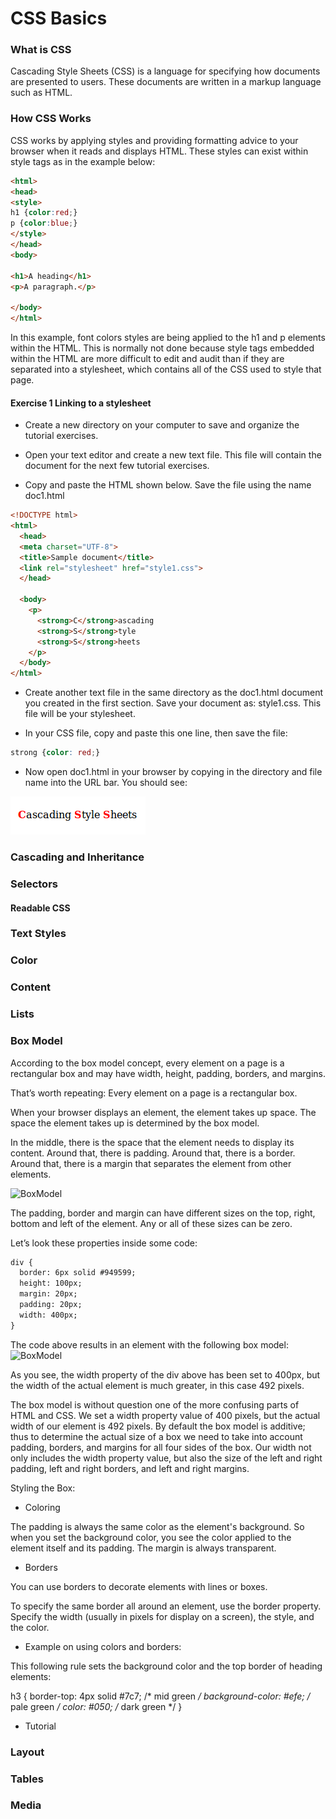 # CSS Basics

### What is CSS

Cascading Style Sheets (CSS) is a language for specifying how documents are presented to users. These documents are written in a markup language such as HTML.

### How CSS Works

CSS works by applying styles and providing formatting advice to your browser when it reads and displays HTML. These styles can exist within style tags as in the example below:

```html
<html>
<head>
<style>
h1 {color:red;}
p {color:blue;}
</style>
</head>
<body>

<h1>A heading</h1>
<p>A paragraph.</p>

</body>
</html>

```
In this example, font colors styles are being applied to the h1 and p elements within the HTML. This is normally not done because style tags embedded within the HTML are more difficult to edit and audit than if they are separated into a stylesheet, which contains all of the CSS used to style that page.

#### Exercise 1 Linking to a stylesheet

* Create a new directory on your computer to save and organize the tutorial exercises.

* Open your text editor and create a new text file. This file will contain the document for the next few tutorial exercises.

* Copy and paste the HTML shown below. Save the file using the name doc1.html

```html
<!DOCTYPE html>
<html>
  <head>
  <meta charset="UTF-8">
  <title>Sample document</title>
  <link rel="stylesheet" href="style1.css">
  </head>

  <body>
    <p>
      <strong>C</strong>ascading
      <strong>S</strong>tyle
      <strong>S</strong>heets
    </p>
  </body>
</html>

```
* Create another text file in the same directory as the doc1.html document you created in the first section.
Save your document as: style1.css. This file will be your stylesheet.

* In your CSS file, copy and paste this one line, then save the file:

```css
strong {color: red;} 
```

* Now open doc1.html in your browser by copying in the directory and file name into the URL bar. You should see:

![Exercise 1 example](CSS.png)

### Cascading and Inheritance

### Selectors

#### Readable CSS

### Text Styles

### Color

### Content

### Lists

### Box Model

According to the box model concept, every element on a page is a rectangular box and may have width, height, padding, borders, and margins.

That’s worth repeating: Every element on a page is a rectangular box.

When your browser displays an element, the element takes up space. The space the element takes up is determined by the box model.

In the middle, there is the space that the element needs to display its content. Around that, there is padding. Around that, there is a border. Around that, there is a margin that separates the element from other elements.


![BoxModel](http://www.codeproject.com/KB/HTML/567385/boxmodel-image.png)


The padding, border and margin can have different sizes on the top, right, bottom and left of the element. Any or all of these sizes can be zero.

Let’s look these properties inside some code:

```HTML
div {
  border: 6px solid #949599;
  height: 100px;
  margin: 20px;
  padding: 20px;
  width: 400px;
}
```
The code above results in an element with the following box model:
![BoxModel](http://learn.shayhowe.com/assets/images/courses/html-css/opening-the-box-model/box-model.png)

As you see, the width property of the div above has been set to 400px, but the width of the actual element is much greater, in this case 492 pixels.

The box model is without question one of the more confusing parts of HTML and CSS. We set a width property value of 400 pixels, but the actual width of our element is 492 pixels. By default the box model is additive; thus to determine the actual size of a box we need to take into account padding, borders, and margins for all four sides of the box. Our width not only includes the width property value, but also the size of the left and right padding, left and right borders, and left and right margins.

Styling the Box:

* Coloring

The padding is always the same color as the element's background. So when you set the background color, you see the color applied to the element itself and its padding. The margin is always transparent.

* Borders

You can use borders to decorate elements with lines or boxes.

To specify the same border all around an element, use the border property. Specify the width (usually in pixels for display on a screen), the style, and the color.

* Example on using colors and borders:

This following rule sets the background color and the top border of heading elements:

h3 {
  border-top: 4px solid #7c7; /* mid green */
  background-color: #efe;     /* pale green */
  color: #050;                /* dark green */
  }

* Tutorial


### Layout

### Tables

### Media
